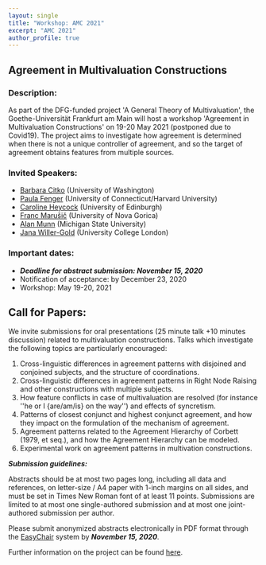 ```yaml
---
layout: single
title: "Workshop: AMC 2021"
excerpt: "AMC 2021"
author_profile: true
---
```


## Agreement in Multivaluation Constructions

### Description:

As part of the DFG-funded project 'A General Theory of Multivaluation', the Goethe-Universität Frankfurt am Main will host a workshop 'Agreement in Multivaluation Constructions' on 19-20 May 2021 (postponed due to Covid19). The project aims to investigate how agreement is determined when there is not a unique controller of agreement, and so the target of agreement obtains features from multiple sources.

### Invited Speakers:
- [Barbara Citko](http://faculty.washington.edu/bcitko/) (University of Washington)
- [Paula Fenger](https://sites.google.com/view/paulafenger) (University of Connecticut/Harvard University)
- [Caroline Heycock](http://www.lel.ed.ac.uk/~heycock/) (University of Edinburgh)
- [Franc Marušič](http://www.ung.si/~fmarusic/pub/index.html) (University of Nova Gorica)
- [Alan Munn](https://msu.edu/~amunn/) (Michigan State University)
- [Jana Willer-Gold](https://sites.google.com/site/willergoldjana/) (University College London)

### Important dates:

- ***Deadline for abstract submission: November 15, 2020***
- Notification of acceptance: by December 23, 2020
- Workshop: May 19-20, 2021

## Call for Papers:

We invite submissions for oral presentations (25 minute talk +10 minutes
discussion) related to multivaluation constructions. Talks which investigate
the following topics are particularly encouraged:
1. Cross-linguistic differences in agreement patterns with disjoined and
conjoined subjects, and the structure of coordinations.
2. Cross-linguistic differences in agreement patterns in Right Node Raising
and other constructions with multiple subjects.
3. How feature conflicts in case of multivaluation are resolved (for instance
''he or I {are/am/is} on the way'') and effects of syncretism.
4. Patterns of closest conjunct and highest conjunct agreement, and how they
impact on the formulation of the mechanism of agreement.
5. Agreement patterns related to the Agreement Hierarchy of Corbett (1979, et
seq.), and how the Agreement Hierarchy can be modeled.
6. Experimental work on agreement patterns in multivation constructions.

 ***Submission guidelines:***

Abstracts should be at most two pages long, including all data and references,
on letter-size / A4 paper with 1-inch margins on all sides, and must be set in
Times New Roman font of at least 11 points. Submissions are limited to at most
one single-authored submission and at most one joint-authored submission per
author.

Please submit anonymized abstracts electronically in PDF format through the
[EasyChair](https://easychair.org/my/conference?conf=amc2021) system by ***November 15, 2020***.

Further information on the project can be found [here](https://pwsmith.github.io/multivaluation).
